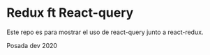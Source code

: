 # Redux ft React-query

Este repo es para mostrar el uso de react-query junto a react-redux.

Posada dev 2020

